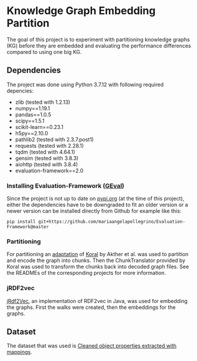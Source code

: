 # Knowledge Graph Embedding Partition

The goal of this project is to experiment with partitioning knowledge graphs (KG) before they are embedded and evaluating the performance differences compared to using one big KG.


## Dependencies

The project was done using Python 3.7.12 with following required depencies:
- zlib (tested with 1.2.13)
- numpy==1.19.1
- pandas==1.0.5
- scipy==1.5.1
- scikit-learn==0.23.1
- h5py==2.10.0
- pathlib2 (tested with 2.3.7.post1)
- requests (tested with 2.28.1)
- tqdm (tested with 4.64.1)
- gensim (tested with 3.8.3)
- aiohttp (tested with 3.8.4)
- evaluation-framework==2.0


### Installing Evaluation-Framework ([GEval](https://github.com/mariaangelapellegrino/Evaluation-Framework))

Since the project is not up to date on [pypi.org](pypi.org) (at the time of this project), either the dependencies have to be downgraded to fit an older version or a newer version can be installed directly from Github for example like this:
```
pip install git+https://github.com/mariaangelapellegrino/Evaluation-Framework@master
```
### Partitioning
For partitioning an [adaptation](https://github.com/dice-group/rdf-partitioning) of [Koral](https://github.com/Institute-Web-Science-and-Technologies/koral) by Akther et al. was used to partition and encode the graph into chunks. Then the ChunkTranslator provided by Koral was used to transform the chunks back into decoded graph files. See the READMEs of the corresponding projects for more information.

### jRDF2vec
[jRdf2Vec](https://github.com/dwslab/jRDF2Vec), an implementation of RDF2vec in Java, was used for embedding the graphs. First the walks were created, then the embeddings for the graphs.

## Dataset
The dataset that was used is [Cleaned object properties extracted with mappings](https://databus.dbpedia.org/dbpedia/mappings/mappingbased-objects).
